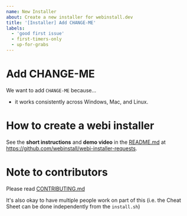 ```yaml
---
name: New Installer
about: Create a new installer for webinstall.dev
title: '[Installer] Add CHANGE-ME'
labels:
  - 'good first issue'
  - first-timers-only
  - up-for-grabs
---
```


<!-- Please fill out the information below -->

# Add CHANGE-ME

<!-- what do you want to see added to webinstall.dev? why? -->

We want to add `CHANGE-ME` because...

- it works consistently across Windows, Mac, and Linux.

# How to create a webi installer

See the **short instructions** and **demo video** in the
[README.md](https://github.com/webinstall/webi-installer-requests)
at <https://github.com/webinstall/webi-installer-requests>.

# Note to contributors

Please read [CONTRIBUTING.md](https://github.com/webinstall.dev/CONTRIBUTING.md)

It's also okay to have multiple people work on part of this (i.e. the Cheat
Sheet can be done independently from the `install.sh`)
